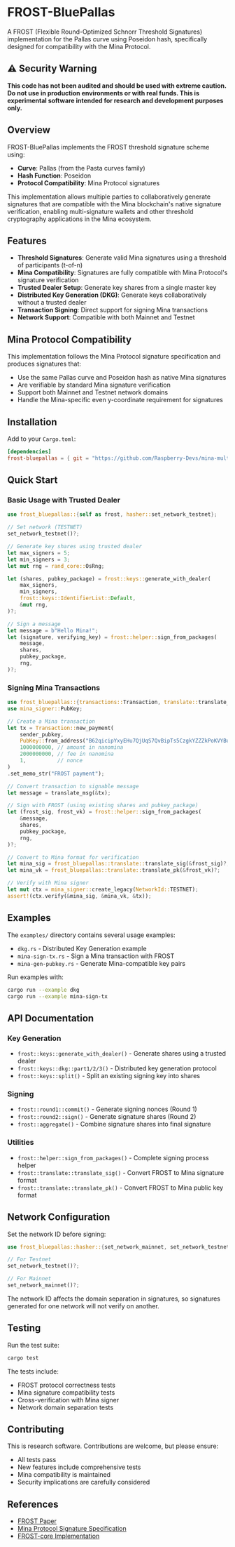 # FROST-BluePallas

A FROST (Flexible Round-Optimized Schnorr Threshold Signatures) implementation for the Pallas curve using Poseidon hash, specifically designed for compatibility with the Mina Protocol.

## ⚠️ Security Warning

**This code has not been audited and should be used with extreme caution. Do not use in production environments or with real funds. This is experimental software intended for research and development purposes only.**

## Overview

FROST-BluePallas implements the FROST threshold signature scheme using:
- **Curve**: Pallas (from the Pasta curves family)
- **Hash Function**: Poseidon
- **Protocol Compatibility**: Mina Protocol signatures

This implementation allows multiple parties to collaboratively generate signatures that are compatible with the Mina blockchain's native signature verification, enabling multi-signature wallets and other threshold cryptography applications in the Mina ecosystem.

## Features

- **Threshold Signatures**: Generate valid Mina signatures using a threshold of participants (t-of-n)
- **Mina Compatibility**: Signatures are fully compatible with Mina Protocol's signature verification
- **Trusted Dealer Setup**: Generate key shares from a single master key
- **Distributed Key Generation (DKG)**: Generate keys collaboratively without a trusted dealer
- **Transaction Signing**: Direct support for signing Mina transactions
- **Network Support**: Compatible with both Mainnet and Testnet

## Mina Protocol Compatibility

This implementation follows the Mina Protocol signature specification and produces signatures that:
- Use the same Pallas curve and Poseidon hash as native Mina signatures
- Are verifiable by standard Mina signature verification
- Support both Mainnet and Testnet network domains
- Handle the Mina-specific even y-coordinate requirement for signatures

## Installation

Add to your `Cargo.toml`:

```toml
[dependencies]
frost-bluepallas = { git = "https://github.com/Raspberry-Devs/mina-multi-sig" }
```

## Quick Start

### Basic Usage with Trusted Dealer

```rust
use frost_bluepallas::{self as frost, hasher::set_network_testnet};

// Set network (TESTNET)
set_network_testnet()?;

// Generate key shares using trusted dealer
let max_signers = 5;
let min_signers = 3;
let mut rng = rand_core::OsRng;

let (shares, pubkey_package) = frost::keys::generate_with_dealer(
    max_signers,
    min_signers,
    frost::keys::IdentifierList::Default,
    &mut rng,
)?;

// Sign a message
let message = b"Hello Mina!";
let (signature, verifying_key) = frost::helper::sign_from_packages(
    message,
    shares,
    pubkey_package,
    rng,
)?;
```

### Signing Mina Transactions

```rust
use frost_bluepallas::{transactions::Transaction, translate::translate_msg};
use mina_signer::PubKey;

// Create a Mina transaction
let tx = Transaction::new_payment(
    sender_pubkey,
    PubKey::from_address("B62qicipYxyEHu7QjUqS7QvBipTs5CzgkYZZZkPoKVYBu6tnDUcE9Zt")?,
    1000000000, // amount in nanomina
    2000000000, // fee in nanomina
    1,          // nonce
)
.set_memo_str("FROST payment");

// Convert transaction to signable message
let message = translate_msg(&tx);

// Sign with FROST (using existing shares and pubkey_package)
let (frost_sig, frost_vk) = frost::helper::sign_from_packages(
    &message,
    shares,
    pubkey_package,
    rng,
)?;

// Convert to Mina format for verification
let mina_sig = frost_bluepallas::translate::translate_sig(&frost_sig)?;
let mina_vk = frost_bluepallas::translate::translate_pk(&frost_vk)?;

// Verify with Mina signer
let mut ctx = mina_signer::create_legacy(NetworkId::TESTNET);
assert!(ctx.verify(&mina_sig, &mina_vk, &tx));
```

## Examples

The `examples/` directory contains several usage examples:

- `dkg.rs` - Distributed Key Generation example
- `mina-sign-tx.rs` - Sign a Mina transaction with FROST
- `mina-gen-pubkey.rs` - Generate Mina-compatible key pairs

Run examples with:
```bash
cargo run --example dkg
cargo run --example mina-sign-tx
```

## API Documentation

### Key Generation

- `frost::keys::generate_with_dealer()` - Generate shares using a trusted dealer
- `frost::keys::dkg::part1/2/3()` - Distributed key generation protocol
- `frost::keys::split()` - Split an existing signing key into shares

### Signing

- `frost::round1::commit()` - Generate signing nonces (Round 1)
- `frost::round2::sign()` - Generate signature shares (Round 2)
- `frost::aggregate()` - Combine signature shares into final signature

### Utilities

- `frost::helper::sign_from_packages()` - Complete signing process helper
- `frost::translate::translate_sig()` - Convert FROST to Mina signature format
- `frost::translate::translate_pk()` - Convert FROST to Mina public key format

## Network Configuration

Set the network ID before signing:

```rust
use frost_bluepallas::hasher::{set_network_mainnet, set_network_testnet};

// For Testnet
set_network_testnet()?;

// For Mainnet
set_network_mainnet()?;
```

The network ID affects the domain separation in signatures, so signatures generated for one network will not verify on another.

## Testing

Run the test suite:

```bash
cargo test
```

The tests include:
- FROST protocol correctness tests
- Mina signature compatibility tests
- Cross-verification with Mina signer
- Network domain separation tests

## Contributing

This is research software. Contributions are welcome, but please ensure:
- All tests pass
- New features include comprehensive tests
- Mina compatibility is maintained
- Security implications are carefully considered

## References

- [FROST Paper](https://eprint.iacr.org/2020/852.pdf)
- [Mina Protocol Signature Specification](https://github.com/MinaProtocol/mina/blob/develop/docs/specs/signatures/description.md)
- [FROST-core Implementation](https://github.com/ZcashFoundation/frost)
